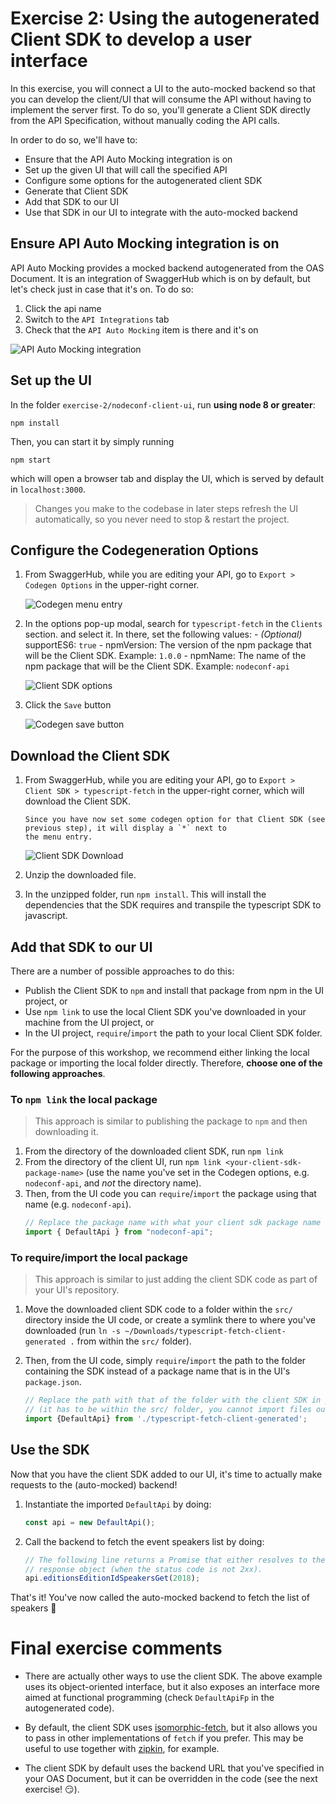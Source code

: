 # Exercise 2: Using the autogenerated Client SDK to develop a user interface

In this exercise, you will connect a UI to the auto-mocked backend so that you can develop the client/UI that will
consume the API without having to implement the server first. To do so, you'll generate a Client SDK directly from
the API Specification, without manually coding the API calls.

In order to do so, we'll have to:

- Ensure that the API Auto Mocking integration is on
- Set up the given UI that will call the specified API
- Configure some options for the autogenerated client SDK
- Generate that Client SDK
- Add that SDK to our UI
- Use that SDK in our UI to integrate with the auto-mocked backend

## Ensure API Auto Mocking integration is on

API Auto Mocking provides a mocked backend autogenerated from the OAS Document. It is an integration of SwaggerHub which
is on by default, but let's check just in case that it's on. To do so:

1. Click the api name
1. Switch to the `API Integrations` tab
1. Check that the `API Auto Mocking` item is there and it's on

![API Auto Mocking integration](./assets/api-auto-mocking-integration.jpg)

## Set up the UI

In the folder `exercise-2/nodeconf-client-ui`, run **using node 8 or greater**:

```
npm install
```

Then, you can start it by simply running

```
npm start
```

which will open a browser tab and display the UI, which is served by default in `localhost:3000`.

> Changes you make to the codebase in later steps refresh the UI automatically, so you never need to stop & restart the
> project.

## Configure the Codegeneration Options

1.  From SwaggerHub, while you are editing your API, go to `Export > Codegen Options` in the upper-right corner.

    ![Codegen menu entry](./assets/codegen-menu-entry.jpg)

2.  In the options pop-up modal, search for `typescript-fetch` in the `Clients` section. and select it. In there, set the
    following values: - _(Optional)_ supportES6: `true` - npmVersion: The version of the npm package that will be the Client SDK. Example: `1.0.0` - npmName: The name of the npm package that will be the Client SDK. Example: `nodeconf-api`

    ![Client SDK options](./assets/client-sdk-options.jpg)

3.  Click the `Save` button

    ![Codegen save button](./assets/codegen-save-button.jpg)

## Download the Client SDK

1.  From SwaggerHub, while you are editing your API, go to `Export > Client SDK > typescript-fetch` in the upper-right
    corner, which will download the Client SDK.

        Since you have now set some codegen option for that Client SDK (see previous step), it will display a `*` next to
        the menu entry.

    ![Client SDK Download](./assets/client-sdk-download.jpg)

2.  Unzip the downloaded file.

3.  In the unzipped folder, run `npm install`. This will install the dependencies that the SDK requires and transpile the
    typescript SDK to javascript.

## Add that SDK to our UI

There are a number of possible approaches to do this:

- Publish the Client SDK to `npm` and install that package from npm in the UI project, or
- Use `npm link` to use the local Client SDK you've downloaded in your machine from the UI project, or
- In the UI project, `require`/`import` the path to your local Client SDK folder.

For the purpose of this workshop, we recommend either linking the local package or importing the local folder directly.
Therefore, **choose one of the following approaches**.

### To `npm link` the local package

> This approach is similar to publishing the package to `npm` and then downloading it.

1. From the directory of the downloaded client SDK, run `npm link`
1. From the directory of the client UI, run `npm link <your-client-sdk-package-name>` (use the name you've set in the
   Codegen options, e.g. `nodeconf-api`, and _not_ the directory name).
1. Then, from the UI code you can `require`/`import` the package using that name (e.g. `nodeconf-api`).
   ```js
   // Replace the package name with what your client sdk package name
   import { DefaultApi } from "nodeconf-api";
   ```

### To require/import the local package

> This approach is similar to just adding the client SDK code as part of your UI's repository.

1.  Move the downloaded client SDK code to a folder within the `src/` directory inside the UI code, or create a symlink
    there to where you've downloaded (run `ln -s ~/Downloads/typescript-fetch-client-generated .` from within the `src/`
    folder).
1.  Then, from the UI code, simply `require`/`import` the path to the folder containing the SDK instead of a
    package name that is in the UI's `package.json`.

    ```js
    // Replace the path with that of the folder with the client SDK in your machine
    // (it has to be within the src/ folder, you cannot import files outside the scope of your UI project)
    import {DefaultApi} from './typescript-fetch-client-generated';
    ```

## Use the SDK

Now that you have the client SDK added to our UI, it's time to actually make requests to the (auto-mocked) backend!

1. Instantiate the imported `DefaultApi` by doing:
   ```js
   const api = new DefaultApi();
   ```
1. Call the backend to fetch the event speakers list by doing:
   ```js
   // The following line returns a Promise that either resolves to the response body, or rejects with the entire
   // response object (when the status code is not 2xx).
   api.editionsEditionIdSpeakersGet(2018);
   ```

That's it! You've now called the auto-mocked backend to fetch the list of speakers :tada:

# Final exercise comments

- There are actually other ways to use the client SDK. The above example uses its object-oriented interface, but it also
  exposes an interface more aimed at functional programming (check `DefaultApiFp` in the autogenerated code).

- By default, the client SDK uses [isomorphic-fetch](https://www.npmjs.com/package/portable-fetch), but it also allows
  you to pass in other implementations of `fetch` if you prefer. This may be useful to use together with
  [zipkin](https://www.npmjs.com/package/zipkin-instrumentation-fetch), for example.

- The client SDK by default uses the backend URL that you've specified in your OAS Document, but it can be overridden in
  the code (see the next exercise! :smirk:).
